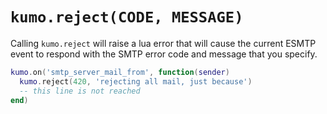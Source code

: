 # `kumo.reject(CODE, MESSAGE)`

Calling `kumo.reject` will raise a lua error that will cause the
current ESMTP event to respond with the SMTP error code and message
that you specify.

```lua
kumo.on('smtp_server_mail_from', function(sender)
  kumo.reject(420, 'rejecting all mail, just because')
  -- this line is not reached
end)
```
